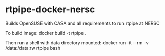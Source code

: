 # rtpipe-docker-nersc
Builds OpenSUSE with CASA and all requirements to run rtpipe at NERSC

To build image:
    docker build -t rtpipe .

Then run a shell with data directory mounted:
    docker run -it --rm -v /data:/data:rw rtpipe bash